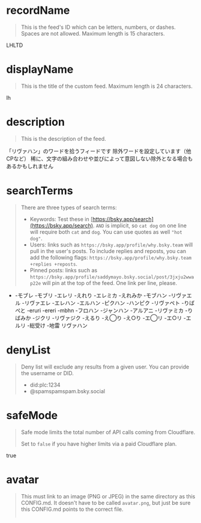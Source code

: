 
# recordName

> This is the feed's ID which can be letters, numbers, or dashes. Spaces are not allowed. Maximum length is 15 characters.

LHLTD

# displayName

> This is the title of the custom feed. Maximum length is 24 characters.

lh

# description

> This is the description of the feed.

「リヴァハン」のワードを拾うフィードです
除外ワードを設定しています（他CPなど）
稀に、文字の組み合わせや並びによって意図しない除外となる場合もあるかもしれません

# searchTerms

> There are three types of search terms:
>
> - Keywords: Test these in [https://bsky.app/search](https://bsky.app/search). `AND` is implicit, so `cat dog` on one line will require both `cat` and `dog`. You can use quotes as well `"hot dog"`.
> - Users: links such as `https://bsky.app/profile/why.bsky.team` will pull in the user's posts. To include replies and reposts, you can add the following flags: `https://bsky.app/profile/why.bsky.team +replies +reposts`.
> - Pinned posts: links such as `https://bsky.app/profile/saddymayo.bsky.social/post/3jxju2wwap22e` will pin at the top of the feed. One link per line, please.

- -モブレ -モブリ -エレリ -えれり -エレミカ -えれみか -モブハン -リヴァエル -リヴァエレ -エレハン -エルハン -ピクハン -ハンピク -リヴァペト -りばぺと -eruri -ereri -mbhn -フロハン -ジャンハン -アルアニ -リヴァミカ -りばみか -ジクリ -リヴァジク -えるり -え◯り -え○り -エ◯リ -エ○リ -エルリ -総受け -地雷 リヴァハン

# denyList

> Deny list will exclude any results from a given user. You can provide the username or DID.
>
> - did:plc:1234
> - @spamspamspam.bsky.social

# safeMode

> Safe mode limits the total number of API calls coming from Cloudflare.
>
> Set to `false` if you have higher limits via a paid Cloudflare plan.

true

# avatar

> This must link to an image (PNG or JPEG) in the same directory as this CONFIG.md. It doesn't have to be called `avatar.png`, but just be sure this CONFIG.md points to the correct file.
>
> ![]()
